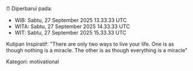⏰ Diperbarui pada:
- WIB: Sabtu, 27 September 2025 13.33.33 UTC
- WITA: Sabtu, 27 September 2025 14.33.33 UTC
- WIT: Sabtu, 27 September 2025 15.33.33 UTC

Kutipan Inspiratif:
"There are only two ways to live your life. One is as though nothing is a miracle. The other is as though everything is a miracle"


Kategori: motivational

